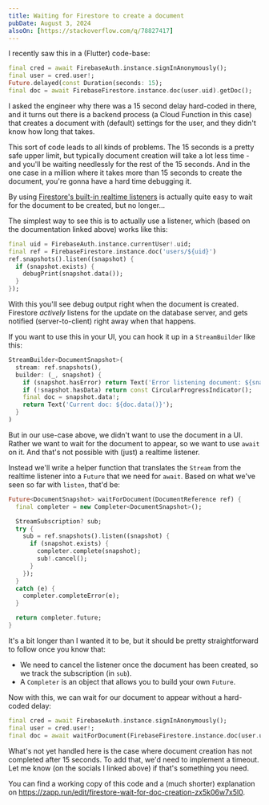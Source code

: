 ```yaml
---
title: Waiting for Firestore to create a document
pubDate: August 3, 2024
alsoOn: [https://stackoverflow.com/q/78827417]
---
```


I recently saw this in a (Flutter) code-base:
```dart
final cred = await FirebaseAuth.instance.signInAnonymously();
final user = cred.user!;
Future.delayed(const Duration(seconds: 15);
final doc = await FirebaseFirestore.instance.doc(user.uid).getDoc();
```

I asked the engineer why there was a 15 second delay hard-coded in there, and it turns out there is a backend process (a Cloud Function in this case) that creates a document with (default) settings for the user, and they didn't know how long that takes.

This sort of code leads to all kinds of problems. The 15 seconds is a pretty safe upper limit, but typically document creation will take a lot less time - and you'll be waiting needlessly for the rest of the 15 seconds. And in the one case in a million where it takes more than 15 seconds to create the document, you're gonna have a hard time debugging it.

By using [Firestore's built-in realtime listeners](https://firebase.google.com/docs/firestore/query-data/listen) is actually quite easy to wait for the document to be created, but no longer...

The simplest way to see this is to actually use a listener, which (based on the documentation linked above) works like this:

```dart
final uid = FirebaseAuth.instance.currentUser!.uid;
final ref = FirebaseFirestore.instance.doc('users/${uid}')
ref.snapshots().listen((snapshot) {
  if (snapshot.exists) {
    debugPrint(snapshot.data());
  }
});
```

With this you'll see debug output right when the document is created. Firestore *actively* listens for the update on the database server, and gets notified (server-to-client) right away when that happens.

If you want to use this in your UI, you can hook it up in a `StreamBuilder` like this:

```dart
StreamBuilder<DocumentSnapshot>(
  stream: ref.snapshots(),
  builder: (_, snapshot) {
    if (snapshot.hasError) return Text('Error listening document: ${snapshot.error}');
    if (!snapshot.hasData) return const CircularProgressIndicator();
    final doc = snapshot.data!;
    return Text('Current doc: ${doc.data()}');
  }
)
```

But in our use-case above, we didn't want to use the document in a UI. Rather we want to wait for the document to appear, so we want to use `await` on it. And that's not possible with (just) a realtime listener.

Instead we'll write a helper function that translates the `Stream` from the realtime listener into a `Future` that we need for `await`. Based on what we've seen so far with `listen`, that'd be:
  ```dart
  Future<DocumentSnapshot> waitForDocument(DocumentReference ref) {
    final completer = new Completer<DocumentSnapshot>();

    StreamSubscription? sub;
    try {
      sub = ref.snapshots().listen((snapshot) {
        if (snapshot.exists) {
          completer.complete(snapshot);
          sub!.cancel();
        }
      });
    }
    catch (e) {
      completer.completeError(e);
    }

    return completer.future;
  }
  ```

It's a bit longer than I wanted it to be, but it should be pretty straightforward to follow once you know that:

 *  We need to cancel the listener once the document has been created, so we track the subscription (in `sub`).
 * A `Completer` is an object that allows you to build your own `Future`.

Now with this, we can wait for our document to appear without a hard-coded delay:
```dart
final cred = await FirebaseAuth.instance.signInAnonymously();
final user = cred.user!;
final doc = await waitForDocument(FirebaseFirestore.instance.doc(user.uid));
```

What's not yet handled here is the case where document creation has not completed after 15 seconds. To add that, we'd need to implement a timeout. Let me know (on the socials I linked above) if that's something you need.

You can find a working copy of this code and a (much shorter) explanation on https://zapp.run/edit/firestore-wait-for-doc-creation-zx5k06w7x5l0.